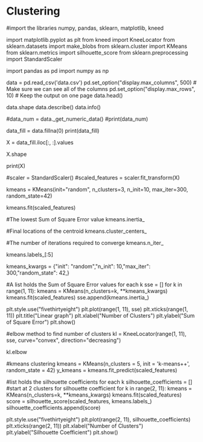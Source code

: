 # Clustering
#import the libraries numpy, pandas, sklearn, matplotlib, kneed

import matplotlib.pyplot as plt
from kneed import KneeLocator
from sklearn.datasets import make_blobs
from sklearn.cluster import KMeans
from sklearn.metrics import silhouette_score
from sklearn.preprocessing import StandardScaler

import pandas as pd
import numpy as np

data = pd.read_csv('data.csv')
pd.set_option("display.max_columns", 500)  # Make sure we can see all of the columns
pd.set_option("display.max_rows", 10)  # Keep the output on one page
data.head()

data.shape
data.describe()
data.info()

#data_num = data._get_numeric_data()
#print(data_num)

data_fill = data.fillna(0)
print(data_fill)

X = data_fill.iloc[:, :].values

X.shape

print(X)

#scaler = StandardScaler()
#scaled_features = scaler.fit_transform(X)

kmeans = KMeans(init="random", n_clusters=3, n_init=10, max_iter=300, random_state=42)

kmeans.fit(scaled_features)

#The lowest Sum of Square Error value
kmeans.inertia_

#Final locations of the centroid
kmeans.cluster_centers_

#The number of iterations required to converge
kmeans.n_iter_

kmeans.labels_[:5]

kmeans_kwargs = {"init": "random","n_init": 10,"max_iter": 300,"random_state": 42,}

#A list holds the Sum of Square Error values for each k
sse = []
for k in range(1, 11):
    kmeans = KMeans(n_clusters=k, **kmeans_kwargs)
    kmeans.fit(scaled_features)
    sse.append(kmeans.inertia_)
    
   
plt.style.use("fivethirtyeight")
plt.plot(range(1, 11), sse)
plt.xticks(range(1, 11))
plt.title("Linear graph")
plt.xlabel("Number of Clusters")
plt.ylabel("Sum of Square Error")
plt.show()


#elbow method to find number of clusters
kl = KneeLocator(range(1, 11), sse, curve="convex", direction="decreasing")

kl.elbow

#kmeans clustering
kmeans = KMeans(n_clusters = 5, init = 'k-means++', random_state = 42)
y_kmeans = kmeans.fit_predict(scaled_features)

#list holds the silhouette coefficients for each k
silhouette_coefficients = []
#start at 2 clusters for silhouette coefficient
for k in range(2, 11):
    kmeans = KMeans(n_clusters=k, **kmeans_kwargs)
    kmeans.fit(scaled_features)
    score = silhouette_score(scaled_features, kmeans.labels_)
    silhouette_coefficients.append(score)
    
    
plt.style.use("fivethirtyeight")
plt.plot(range(2, 11), silhouette_coefficients)
plt.xticks(range(2, 11))
plt.xlabel("Number of Clusters")
plt.ylabel("Silhouette Coefficient")
plt.show()
